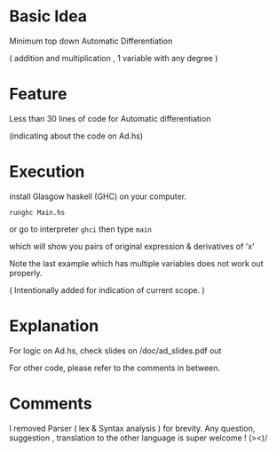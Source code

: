 
# Basic Idea

Minimum top down Automatic Differentiation 

( addition and multiplication , 1 variable with any degree )

# Feature

Less than 30 lines of code for Automatic differentiation

(indicating about the code on Ad.hs)

# Execution

install Glasgow haskell (GHC) on your computer.

`runghc Main.hs`

or go to interpreter `ghci` then type  `main`

which will show you pairs of original expression & derivatives of 'x'

Note the last example which has multiple variables does not work out properly.

( Intentionally added for indication of current scope. )

# Explanation

For logic on Ad.hs, check slides on /doc/ad_slides.pdf out

For other code, please refer to the comments in between.

# Comments

I removed Parser ( lex & Syntax analysis ) for brevity.
Any question, suggestion , translation to the other language is super welcome ! \(><)/


